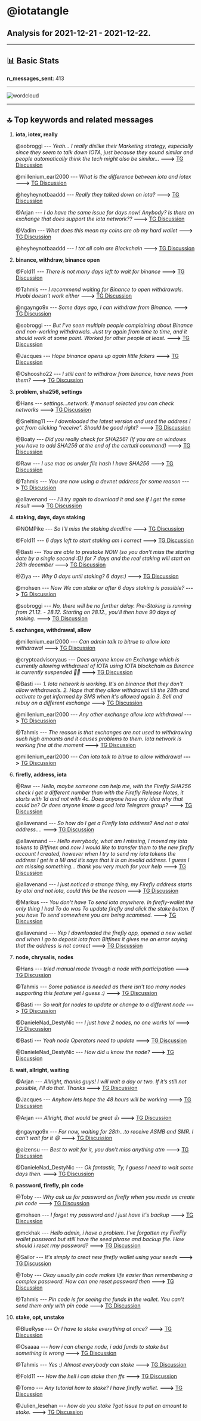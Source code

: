 # **@iotatangle**
 ## Analysis for **2021-12-21** - **2021-12-22**.

---

## 📊 **Basic Stats**

**n_messages_sent**: 413

---
![wordcloud](iotatangle_1Days_wordcloud.png)

---


## 🔝 **Top keywords and related messages**

1. **iota, iotex, really**

    @sobroggi --- *Yeah... I really dislike their Marketing strategy, especially since they seem to talk down IOTA, just because they sound similar and people automatically think the tech might also be similar...* **--->** [TG Discussion](https://t.me/iotatangle/300621)

    @millenium_earl2000 --- *What is the difference between iota and iotex* **--->** [TG Discussion](https://t.me/iotatangle/300693)

    @heyheynotbaaddd --- *Really they talked down on iota?* **--->** [TG Discussion](https://t.me/iotatangle/300628)

    @Arjan --- *I do have the same issue for days now! Anybody? Is there an exchange that does support the iota network??* **--->** [TG Discussion](https://t.me/iotatangle/300879)

    @Vadim --- *What does this mean my coins are ob my hard wallet* **--->** [TG Discussion](https://t.me/iotatangle/300468)

    @heyheynotbaaddd --- *I tot all coin are Blockchain* **--->** [TG Discussion](https://t.me/iotatangle/300605)

2. **binance, withdraw, binance open**

    @Fold11 --- *There is not many days left to wait for binance* **--->** [TG Discussion](https://t.me/iotatangle/301253)

    @Tahmis --- *I recommend waiting for Binance to open withdrawals. Huobi doesn't work either* **--->** [TG Discussion](https://t.me/iotatangle/301252)

    @ngayngo9x --- *Some days ago, I can withdraw from Binance.* **--->** [TG Discussion](https://t.me/iotatangle/300829)

    @sobroggi --- *But I've seen multiple people complaining about Binance and non-working withdrawals. Just try again from time to time, and it should work at some point. Worked for other people at least.* **--->** [TG Discussion](https://t.me/iotatangle/300638)

    @Jacques --- *Hope binance opens up again little fckers* **--->** [TG Discussion](https://t.me/iotatangle/300398)

    @Oshoosho22 --- *I still cant to withdraw from binance, have news from them?* **--->** [TG Discussion](https://t.me/iotatangle/300476)

3. **problem, sha256, settings**

    @Hans --- *settings...network. If manual selected you can check networks* **--->** [TG Discussion](https://t.me/iotatangle/300441)

    @Snelting11 --- *I downloaded the latest version and used the address I got from clicking "receive". Should be good right?* **--->** [TG Discussion](https://t.me/iotatangle/301039)

    @Boaty --- *Did you really check for SHA256? (If you are on windows you have to add SHA256 at the end of the certutil command)* **--->** [TG Discussion](https://t.me/iotatangle/300997)

    @Raw --- *I use mac os under file hash I have SHA256* **--->** [TG Discussion](https://t.me/iotatangle/301005)

    @Tahmis --- *You are now using a devnet address for some reason* **--->** [TG Discussion](https://t.me/iotatangle/301058)

    @allavenand --- *I’ll try again to download it and see if I get the same result* **--->** [TG Discussion](https://t.me/iotatangle/301057)

4. **staking, days, days staking**

    @NOMPike --- *So I'll miss the staking deadline* **--->** [TG Discussion](https://t.me/iotatangle/300624)

    @Fold11 --- *6 days left to start staking am i correct* **--->** [TG Discussion](https://t.me/iotatangle/301254)

    @Basti --- *You are able to prestake NOW (so you don't miss the starting date by a single second :D) for 7 days and the real staking will start on 28th december* **--->** [TG Discussion](https://t.me/iotatangle/300541)

    @Ziya --- *Why 0 days until staking? 6 days:)* **--->** [TG Discussion](https://t.me/iotatangle/300833)

    @mohsen --- *Now We can stake or after 6 days staking is possible?* **--->** [TG Discussion](https://t.me/iotatangle/300540)

    @sobroggi --- *No, there will be no further delay.  Pre-Staking is running from 21.12. - 28.12.  Starting on 28.12., you'll then have 90 days of staking.* **--->** [TG Discussion](https://t.me/iotatangle/300634)

5. **exchanges, withdrawal, allow**

    @millenium_earl2000 --- *Can admin talk to bitrue to allow iota withdrawal* **--->** [TG Discussion](https://t.me/iotatangle/300503)

    @cryptoadvisoryaus --- *Does anyone know an Exchange which is currently allowing withdrawal of IOTA using IOTA blockchain as Binance is currently suspended 🤦‍♂️* **--->** [TG Discussion](https://t.me/iotatangle/301026)

    @Basti --- *1. Iota network is working. It's on binance that they don't allow withdrawals. 2. Hope that they allow withdrawal till the 28th and activate to get informed by SMS when it's allowed again 3. Sell and rebuy on a different exchange* **--->** [TG Discussion](https://t.me/iotatangle/300547)

    @millenium_earl2000 --- *Any other exchange allow iota withdrawal* **--->** [TG Discussion](https://t.me/iotatangle/300695)

    @Tahmis --- *The reason is that exchanges are not used to withdrawing such high amounts and it causes problems to them. Iota network is working fine at the moment* **--->** [TG Discussion](https://t.me/iotatangle/301082)

    @millenium_earl2000 --- *Can iota talk to bitrue to allow withdrawal* **--->** [TG Discussion](https://t.me/iotatangle/300478)

6. **firefly, address, iota**

    @Raw --- *Hello, maybe someone can help me, with the Firefly SHA256 check I get a different number than with the Firefly Release Notes, it starts with 1d and not with 4c.  Does anyone have any idea why that could be?  Or does anyone know a good Iota Telegram group?* **--->** [TG Discussion](https://t.me/iotatangle/300984)

    @allavenand --- *So how do I get a Firefly Iota address? And not a atoi address….* **--->** [TG Discussion](https://t.me/iotatangle/301052)

    @allavenand --- *Hello everybody, what am I missing, I moved my iota tokens to Bitfinex and now I would like to transfer them to the new firefly account I created, however when I try to send my iota tokens the address I get is a Mi and it’s says that it is an invalid address. I guess I am missing something… thank you very much for your help* **--->** [TG Discussion](https://t.me/iotatangle/301020)

    @allavenand --- *I just noticed a strange thing, my Firefly address starts by atoi and not iota, could this be the reason* **--->** [TG Discussion](https://t.me/iotatangle/301048)

    @Markus --- *You don't have To send iota anywhere. In firefly-wallet the only thing I had To do was To update firefly and  click the stake button. If you have To send somewhere you are being scammed.* **--->** [TG Discussion](https://t.me/iotatangle/300942)

    @allavenand --- *Yep I downloaded the firefly app, opened a new wallet and when I go to deposit iota   from Bitfinex it gives me an error saying that the address is not correct* **--->** [TG Discussion](https://t.me/iotatangle/301035)

7. **node, chrysalis, nodes**

    @Hans --- *tried manual mode through a node with participation* **--->** [TG Discussion](https://t.me/iotatangle/300434)

    @Tahmis --- *Some patience is needed as there isn't too many nodes supporting this feature yet I guess :)* **--->** [TG Discussion](https://t.me/iotatangle/300414)

    @Basti --- *So wait for nodes to update or change to a different node* **--->** [TG Discussion](https://t.me/iotatangle/300539)

    @DanieleNad_DestyNic --- *I just have 2 nodes, no one works lol* **--->** [TG Discussion](https://t.me/iotatangle/300455)

    @Basti --- *Yeah node Operators need to update* **--->** [TG Discussion](https://t.me/iotatangle/300406)

    @DanieleNad_DestyNic --- *How did u know the node?* **--->** [TG Discussion](https://t.me/iotatangle/300437)

8. **wait, allright, waiting**

    @Arjan --- *Allright, thanks guys! I will wait a day or two. If it’s still not possible, I’ll do that. Thanks* **--->** [TG Discussion](https://t.me/iotatangle/300884)

    @Jacques --- *Anyhow lets hope the 48 hours will be working* **--->** [TG Discussion](https://t.me/iotatangle/301185)

    @Arjan --- *Allright, that would be great 👍* **--->** [TG Discussion](https://t.me/iotatangle/300887)

    @ngayngo9x --- *For now, waiting for 28th...to receive ASMB and SMR. I can't wait for it 😄* **--->** [TG Discussion](https://t.me/iotatangle/300823)

    @aizensu --- *Best to wait for it, you don’t miss anything atm* **--->** [TG Discussion](https://t.me/iotatangle/300760)

    @DanieleNad_DestyNic --- *Ok fantastic, Ty, I guess I need to wait some days then.* **--->** [TG Discussion](https://t.me/iotatangle/300427)

9. **password, firefly, pin code**

    @Toby --- *Why ask us for password on firefly when you made us create pin code* **--->** [TG Discussion](https://t.me/iotatangle/300866)

    @mohsen --- *I forget my password and I just have it's backup* **--->** [TG Discussion](https://t.me/iotatangle/300802)

    @mckhak --- *Hello admin, i have a problem. I've forgotten my FireFly wallet password but still have the seed phrase and backup file. How should i reset rmy password?* **--->** [TG Discussion](https://t.me/iotatangle/301093)

    @Sailor --- *It's simply to creat new firefly wallet using your seeds* **--->** [TG Discussion](https://t.me/iotatangle/301095)

    @Toby --- *Okay usually pin code makes life easier than remembering a complex password. How can one reset password then* **--->** [TG Discussion](https://t.me/iotatangle/300869)

    @Tahmis --- *Pin code is for seeing the funds in the wallet. You can't send them only  with pin code* **--->** [TG Discussion](https://t.me/iotatangle/300867)

10. **stake, opt, unstake**

    @BlueRyse --- *Or I have to stake everything at once?* **--->** [TG Discussion](https://t.me/iotatangle/300704)

    @Osaaaa --- *how i can  chenge node, i add  funds to stake  but something is wrong* **--->** [TG Discussion](https://t.me/iotatangle/300779)

    @Tahmis --- *Yes :) Almost everybody can stake* **--->** [TG Discussion](https://t.me/iotatangle/301266)

    @Fold11 --- *How the hell i can stake then ffs* **--->** [TG Discussion](https://t.me/iotatangle/301231)

    @Tomo --- *Any tutorial how to stake? I have firefly wallet.* **--->** [TG Discussion](https://t.me/iotatangle/300671)

    @Julien_lesehan --- *how do you stake ?got issue to put an amount to stake.* **--->** [TG Discussion](https://t.me/iotatangle/300494)

